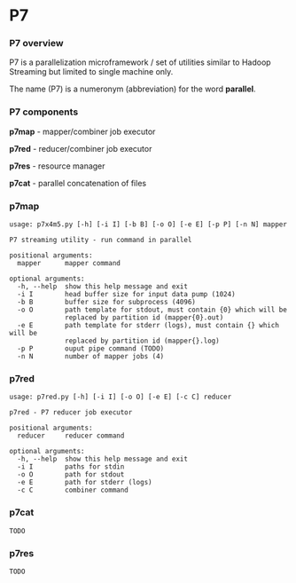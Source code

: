 # P7


### P7 overview

P7 is a parallelization microframework / set of utilities similar to Hadoop Streaming but limited to single machine only. 

The name (P7) is a numeronym (abbreviation) for the word **parallel**.


### P7 components

**p7map** - mapper/combiner job executor

**p7red** - reducer/combiner job executor

**p7res** - resource manager

**p7cat** - parallel concatenation of files


### p7map

```
usage: p7x4m5.py [-h] [-i I] [-b B] [-o O] [-e E] [-p P] [-n N] mapper

P7 streaming utility - run command in parallel

positional arguments:
  mapper      mapper command

optional arguments:
  -h, --help  show this help message and exit
  -i I        head buffer size for input data pump (1024)
  -b B        buffer size for subprocess (4096)
  -o O        path template for stdout, must contain {0} which will be
              replaced by partition id (mapper{0}.out)
  -e E        path template for stderr (logs), must contain {} which will be
              replaced by partition id (mapper{}.log)
  -p P        ouput pipe command (TODO)
  -n N        number of mapper jobs (4)
```

### p7red

```
usage: p7red.py [-h] [-i I] [-o O] [-e E] [-c C] reducer

p7red - P7 reducer job executor

positional arguments:
  reducer     reducer command

optional arguments:
  -h, --help  show this help message and exit
  -i I        paths for stdin
  -o O        path for stdout
  -e E        path for stderr (logs)
  -c C        combiner command
```

### p7cat

```
TODO
```

### p7res

```
TODO
```

